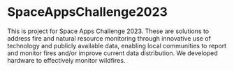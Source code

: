 # SpaceAppsChallenge2023

This is project for Space Apps Challenge 2023. These are solutions to address fire and natural
resource monitoring through innovative use of technology and publicly available data, enabling 
local communities to report and monitor fires and/or improve current data distribution. We 
developed hardware to effectively monitor wildfires. 
